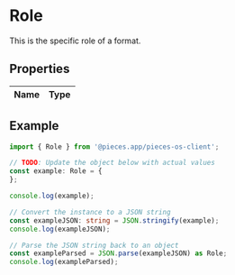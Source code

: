 
# Role

This is the specific role of a format.

## Properties

Name | Type
------------ | -------------

## Example

```typescript
import { Role } from '@pieces.app/pieces-os-client';

// TODO: Update the object below with actual values
const example: Role = {
};

console.log(example);

// Convert the instance to a JSON string
const exampleJSON: string = JSON.stringify(example);
console.log(exampleJSON);

// Parse the JSON string back to an object
const exampleParsed = JSON.parse(exampleJSON) as Role;
console.log(exampleParsed);
```



